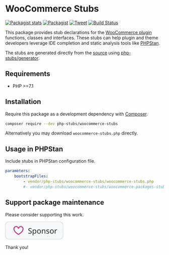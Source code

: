 # WooCommerce Stubs

[![Packagist stats](https://img.shields.io/packagist/dt/php-stubs/woocommerce-stubs.svg)](https://packagist.org/packages/php-stubs/woocommerce-stubs/stats)
[![Packagist](https://img.shields.io/packagist/v/php-stubs/woocommerce-stubs.svg?color=4CC61E&style=popout)](https://packagist.org/packages/php-stubs/woocommerce-stubs)
[![Tweet](https://img.shields.io/badge/Tweet-share-d5d5d5?style=social&logo=twitter)](https://twitter.com/intent/tweet?text=https%3A%2F%2Fgithub.com%2Fphp-stubs%2Fwoocommerce-stubs&url=I%20use%20php-stubs%2Fwoocommerce-stubs%20for%20IDE%20completion%20and%20static%20analysis)
[![Build Status](https://app.travis-ci.com/php-stubs/woocommerce-stubs.svg?branch=master)](https://app.travis-ci.com/php-stubs/woocommerce-stubs)

This package provides stub declarations for the [WooCommerce plugin](https://wordpress.org/plugins/woocommerce/)
functions, classes and interfaces.
These stubs can help plugin and theme developers leverage IDE completion
and static analysis tools like [PHPStan](https://github.com/phpstan/phpstan).

The stubs are generated directly from the [source](https://github.com/woocommerce/woocommerce)
using [php-stubs/generator](https://github.com/php-stubs/generator).

## Requirements

- PHP >=7.1

## Installation

Require this package as a development dependency with [Composer](https://getcomposer.org).

```bash
composer require --dev php-stubs/woocommerce-stubs
```

Alternatively you may download `woocommerce-stubs.php` directly.

## Usage in PHPStan

Include stubs in PHPStan configuration file.

```yaml
parameters:
    bootstrapFiles:
        - vendor/php-stubs/woocommerce-stubs/woocommerce-stubs.php
        #- vendor/php-stubs/woocommerce-stubs/woocommerce-packages-stubs.php
```

## Support package maintenance

Please consider supporting this work.

[![Sponsor](https://github.com/szepeviktor/.github/raw/master/.github/assets/github-like-sponsor-button.svg)](https://github.com/sponsors/php-stubs)

Thank you!
